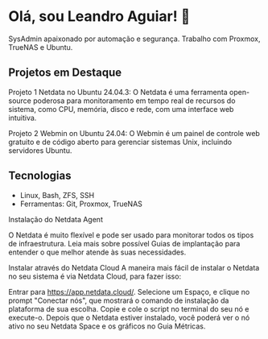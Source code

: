 # Olá, sou Leandro Aguiar! 👋
SysAdmin apaixonado por automação e segurança. Trabalho com Proxmox, TrueNAS e Ubuntu.

## Projetos em Destaque
Projeto 1 Netdata no Ubuntu 24.04.3: O Netdata é uma ferramenta open-source poderosa para monitoramento em tempo real de recursos do sistema, como CPU, memória, disco e rede, com uma interface web intuitiva.

Projeto 2 Webmin on Ubuntu 24.04: O Webmin é um painel de controle web gratuito e de código aberto para gerenciar sistemas Unix, incluindo servidores Ubuntu.

## Tecnologias
- Linux, Bash, ZFS, SSH
- Ferramentas: Git, Proxmox, TrueNAS

Instalação do Netdata Agent

O Netdata é muito flexível e pode ser usado para monitorar todos os tipos de infraestrutura. Leia mais sobre possível Guias de implantação para entender o que melhor atende às suas necessidades.

Instalar através do Netdata Cloud
A maneira mais fácil de instalar o Netdata no seu sistema é via Netdata Cloud, para fazer isso:

Entrar para https://app.netdata.cloud/.
Selecione um Espaço, e clique no prompt "Conectar nós", que mostrará o comando de instalação da plataforma de sua escolha.
Copie e cole o script no terminal do seu nó e execute-o.
Depois que o Netdata estiver instalado, você poderá ver o nó ativo no seu Netdata Space e os gráficos no Guia Métricas.

